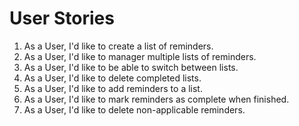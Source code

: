 # User Stories

1. As a User, I'd like to create a list of reminders.
1. As a User, I'd like to manager multiple lists of reminders.
1. As a User, I'd like to be able to switch between lists. 
1. As a User, I'd like to delete completed lists. 
1. As a User, I'd like to add reminders to a list. 
1. As a User, I'd like to mark reminders as complete when finished. 
1. As a User, I'd like to delete non-applicable reminders. 
